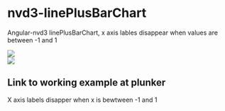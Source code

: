 # nvd3-linePlusBarChart
Angular-nvd3 linePlusBarChart, x axis lables disappear when values are between -1 and 1


<img src="https://i.stack.imgur.com/H4wu1.png" />

<br>

<img src="https://i.stack.imgur.com/qmIl4.png" /> 

<h2>Link to working example at plunker</h2>
<a hreaf="http://plnkr.co/edit/nmIpD14S9eNp14mssa8u?p=preview">X axis labels disapper when x is bewtween -1 and 1 </a>
<br>

